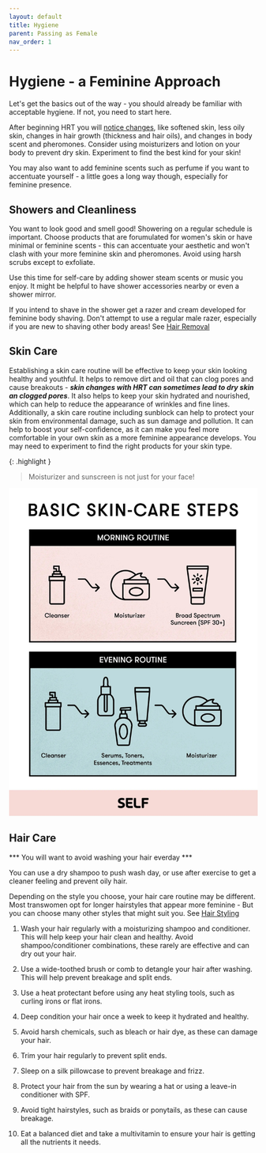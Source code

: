 ```yaml
---
layout: default
title: Hygiene
parent: Passing as Female
nav_order: 1
---
```


# Hygiene - a Feminine Approach

Let's get the basics out of the way - you should already be familiar with acceptable hygiene. If not, you need to start here.

After beginning HRT you will [notice changes](../../medical/TIMELINE), like softened skin, less oily skin, changes in hair growth (thickness and hair oils), and changes in body scent and pheromones. Consider using moisturizers and lotion on your body to prevent dry skin. Experiment to find the best kind for your skin!

You may also want to add feminine scents such as perfume if you want to accentuate yourself - a little goes a long way though, especially for feminine presence.

## Showers and Cleanliness

You want to look good and smell good! Showering on a regular schedule is important. Choose products that are forumulated for women's skin or have minimal or feminine scents - this can accentuate your aesthetic and won't clash with your more feminine skin and pheromones. Avoid using harsh scrubs except to exfoliate.

Use this time for self-care by adding shower steam scents or music you enjoy. It might be helpful to have shower accessories nearby or even a shower mirror.

If you intend to shave in the shower get a razer and cream developed for feminine body shaving. Don't attempt to use a regular male razer, especially if you are new to shaving other body areas! See [Hair Removal](HAIR_REMOVAL)

## Skin Care

Establishing a skin care routine will be effective to keep your skin looking healthy and youthful. It helps to remove dirt and oil that can clog pores and cause breakouts - ***skin changes with HRT can sometimes lead to dry skin an clogged pores***. It also helps to keep your skin hydrated and nourished, which can help to reduce the appearance of wrinkles and fine lines. Additionally, a skin care routine including sunblock can help to protect your skin from environmental damage, such as sun damage and pollution. It can help to boost your self-confidence, as it can make you feel more comfortable in your own skin as a more feminine appearance develops. You may need to experiment to find the right products for your skin type.

{: .highlight }
> Moisturizer and sunscreen is not just for your face!


![](../../media/skincare.png)

## Hair Care

*** You will want to avoid washing your hair everday ***

You can use a dry shampoo to push wash day, or use after exercise to get a cleaner feeling and prevent oily hair.

Depending on the style you choose, your hair care routine may be different. Most transwomen opt for longer hairstyles that appear more feminine - But you can choose many other styles that might suit you. See [Hair Styling](HAIR_STYLING)

1. Wash your hair regularly with a moisturizing shampoo and conditioner. This will help keep your hair clean and healthy. Avoid shampoo/conditioner combinations, these rarely are effective and can dry out your hair.

2. Use a wide-toothed brush or comb to detangle your hair after washing. This will help prevent breakage and split ends.

3. Use a heat protectant before using any heat styling tools, such as curling irons or flat irons.

4. Deep condition your hair once a week to keep it hydrated and healthy.

5. Avoid harsh chemicals, such as bleach or hair dye, as these can damage your hair.

6. Trim your hair regularly to prevent split ends.

7. Sleep on a silk pillowcase to prevent breakage and frizz.

8. Protect your hair from the sun by wearing a hat or using a leave-in conditioner with SPF.

9. Avoid tight hairstyles, such as braids or ponytails, as these can cause breakage.

10. Eat a balanced diet and take a multivitamin to ensure your hair is getting all the nutrients it needs.